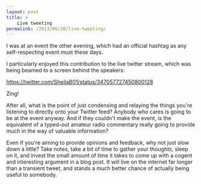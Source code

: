 ```yaml
---
layout: post
title: >
    Live tweeting
permalink: /2013/06/20/live-tweeting/
---
```

I was at an event the other evening, which had an official hashtag as any self-respecting event must these days.

I particularly enjoyed this contribution to the live twitter stream, which was being beamed to a screen behind the speakers:

https://twitter.com/SheilaB01/status/347057727450800128

Zing!

After all, what is the point of just condensing and relaying the things you're listening to directly onto your Twitter feed? Anybody who cares is going to be at the event anyway. And if they couldn't make the event, is the equivalent of a typed-out amateur radio commentary really going to provide much in the way of valuable information?

Even if you're aiming to provide opinions and feedback, why not just slow down a little? Take notes, take a bit of time to gather your thoughts, sleep on it, and invest the small amount of time it takes to come up with a cogent and interesting argument in a blog post. It will live on the internet far longer than a transient tweet, and stands a much better chance of actually being useful to somebody.